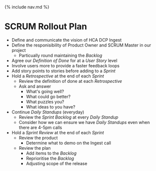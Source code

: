 {% include nav.md %}

# SCRUM Rollout Plan
- Define and communicate the vision of HCA DCP Ingest
- Define the responisibility of Product Owner and SCRUM Master in our project
  - Particually round maintaining the _Backlog_
- Agree our _Definition of Done_ for at a _User Story_ level
- Involve users more to provide a faster feedback loops
- Add story points to stories before adding to a _Sprint_
- Hold a _Retrospective_ at the end of each _Sprint_
  - Review the definition of done at each _Retrospective_
  - Ask and answer
    - What's going well?
    - What could go better?
    - What puzzles you?
    - What ideas to you have?
- Continue _Daily Standups_ (everyday)
  - Review the _Sprint Backlog_ at every _Daily Standup_
  - Consider how we can ensure we have _Daily Standups_ even when there are 4-5pm calls
- Hold a _Sprint Review_ at the end of each _Sprint_
  - Review the product
    - Determine what to demo on the Ingest call
  - Review the plan
    - Add items to the _Backlog_
    - Reprioritise the _Backlog_
    - Adjusting scope of the release

